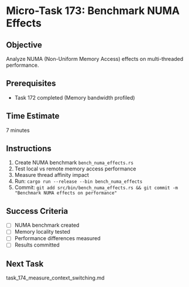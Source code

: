 # Micro-Task 173: Benchmark NUMA Effects

## Objective
Analyze NUMA (Non-Uniform Memory Access) effects on multi-threaded performance.

## Prerequisites
- Task 172 completed (Memory bandwidth profiled)

## Time Estimate
7 minutes

## Instructions
1. Create NUMA benchmark `bench_numa_effects.rs`
2. Test local vs remote memory access performance
3. Measure thread affinity impact
4. Run: `cargo run --release --bin bench_numa_effects`
5. Commit: `git add src/bin/bench_numa_effects.rs && git commit -m "Benchmark NUMA effects on performance"`

## Success Criteria
- [ ] NUMA benchmark created
- [ ] Memory locality tested
- [ ] Performance differences measured
- [ ] Results committed

## Next Task
task_174_measure_context_switching.md